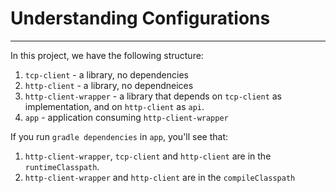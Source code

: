 # Understanding Configurations
---

In this project, we have the following structure:
1. `tcp-client` - a library, no dependencies
2. `http-client` - a library, no dependneices
3. `http-client-wrapper` - a library that depends on `tcp-client` as implementation, and on `http-client` as `api`.
4. `app` - application consuming `http-client-wrapper`

If you run `gradle dependencies` in `app`, you'll see that:
1. `http-client-wrapper`, `tcp-client` and `http-client` are in the `runtimeClasspath`.
2. `http-client-wrapper` and `http-client` are in the `compileClasspath`